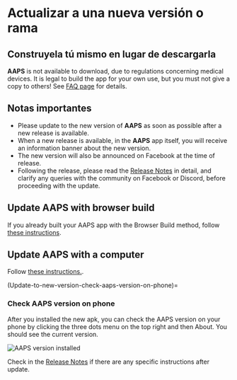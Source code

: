 # Actualizar a una nueva versión o rama

## Construyela tú mismo en lugar de descargarla

**AAPS** is not available to download, due to regulations concerning medical devices. It is legal to build the app for your own use, but you must not give a copy to others! See [FAQ page](../UsefulLinks/FAQ.md) for details.

## Notas importantes

* Please update to the new version of **AAPS** as soon as possible after a new release is available.
* When a new release is available, in the **AAPS** app itself, you will receive an information banner about the new version.
* The new version will also be announced on Facebook at the time of release.
* Following the release, please read the [Release Notes](ReleaseNotes.md) in detail, and clarify any queries with the community on Facebook or Discord, before proceeding with the update.

## Update AAPS with browser build

If you already built your AAPS app with the Browser Build method, follow [these instructions](./UpdateBrowserBuild.md).

## Update AAPS with a computer

Follow [these instructions.](./UpdateComputerBuild.md).

(Update-to-new-version-check-aaps-version-on-phone)=

### Check AAPS version on phone

After you installed the new apk, you can check the AAPS version on your phone by clicking the three dots menu on the top right and then About. You should see the current version.

![AAPS version installed](../images/Update_VersionCheck.png)

Check in the [Release Notes](../Maintenance/ReleaseNotes.md) if there are any specific instructions after update.